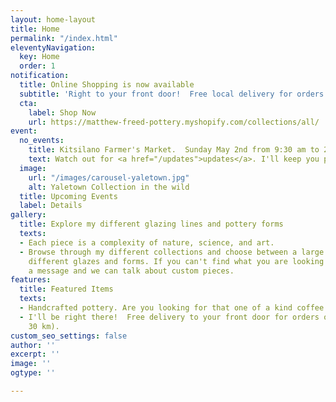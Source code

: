 ```yaml
---
layout: home-layout
title: Home
permalink: "/index.html"
eleventyNavigation:
  key: Home
  order: 1
notification:
  title: Online Shopping is now available
  subtitle: 'Right to your front door!  Free local delivery for orders over $150.  '
  cta:
    label: Shop Now
    url: https://matthew-freed-pottery.myshopify.com/collections/all/
event:
  no_events:
    title: Kitsilano Farmer's Market.  Sunday May 2nd from 9:30 am to 2:30 pm
    text: Watch out for <a href="/updates">updates</a>. I'll keep you posted!
  image:
    url: "/images/carousel-yaletown.jpg"
    alt: Yaletown Collection in the wild
  title: Upcoming Events
  label: Details
gallery:
  title: Explore my different glazing lines and pottery forms
  texts:
  - Each piece is a complexity of nature, science, and art.
  - Browse through my different collections and choose between a large variety of
    different glazes and forms. If you can't find what you are looking for, send me
    a message and we can talk about custom pieces.
features:
  title: Featured Items
  texts:
  - Handcrafted pottery. Are you looking for that one of a kind coffee mug?
  - I'll be right there!  Free delivery to your front door for orders over $150 (within
    30 km).
custom_seo_settings: false
author: ''
excerpt: ''
image: ''
ogtype: ''

---
```

